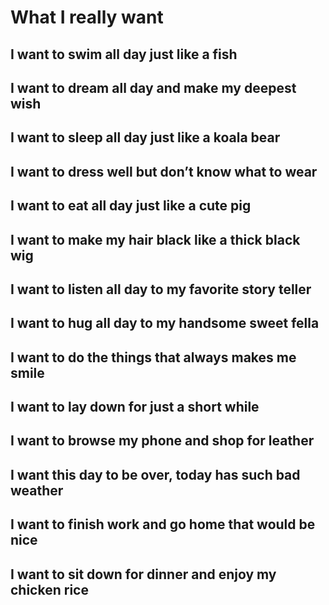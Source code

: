 # What I really want
## I want to swim all day just like a fish
## I want to dream all day and make my deepest wish
## I want to sleep all day just like a koala bear
## I want to dress well but don’t know what to wear
## I want to eat all day just like a cute pig
## I want to make my hair black like a thick black wig
## I want to listen all day to my favorite story teller
## I want to hug all day to my handsome sweet fella
## I want to do the things that always makes me smile
## I want to lay down for just a short while
## I want to browse my phone and shop for leather
## I want this day to be over, today has such bad weather
## I want to finish work and go home that would be nice
## I want to sit down for dinner and enjoy my chicken rice
